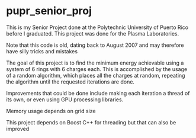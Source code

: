 # pupr_senior_proj
This is my Senior Project done at the Polytechnic University of Puerto Rico before I graduated. This project was done for the Plasma Laboratories.

Note that this code is old, dating back to August 2007 and may therefore have silly tricks and mistakes

The goal of this project is to find the minimum energy achievable using a system of 6 rings with 6 charges each. This is accomplished by the usage of a random algorithm, which places all the charges at random, repeating the algorithm until the requested iterations are done.

Improvements that could be done include making each iteration a thread of its own, or even using GPU processing libraries.

Memory usage depends on grid size

This project depends on Boost C++ for threading but that can also be improved
